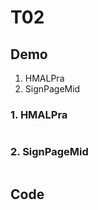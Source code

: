 # T02

## Demo

1. HMALPra
2. SignPageMid

### 1. HMALPra

![]()

### 2. SignPageMid

![]()

## Code
